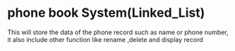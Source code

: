 # phone book System(Linked_List)
 This will store the data of the phone record such as name or phone number, it  also  include other function like rename ,delete and display record 
